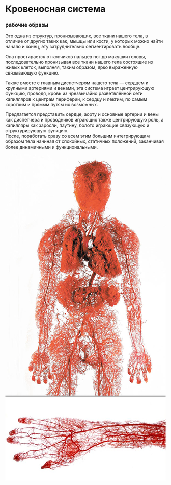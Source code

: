 # Кровеносная система

### рабочие образы

Это одна из структур, пронизывающих, все ткани нашего тела, в отличие от других таких как, мышцы или кости, у которых можно найти начало и конец, эту затруднительно сегментировать вообще.

Она простирается от кончиков пальцев ног до макушки головы, последовательно пронизывая все ткани нашего тела состоящие из живых клеток, выполняя, таким образом, ярко выраженную связывающую функцию.  

Также вместе с главным диспетчером нашего тела — сердцем и крупными артериями и венами, эта система играет центрирующую функцию, проводя, кровь из чрезвычайно разветвлённой сети капилляров к центрам периферии, к сердцу и лекгим, по самым коротким и прямым путям их возможных.

Предлагается представить сердце, аорту и основные артерии и вены как диспетчера и проводников играющих также центрирующую роль, а капилляры как заросли, паутину, болото играющие связующую и структурирующую функцию.    
После, поработать сразу со всем этим большим интегрирующим образом тела начиная от спокойных, статичных положений, заканчивая более динамичными и функциональными.  

![](images/Image_24564.jpg)
